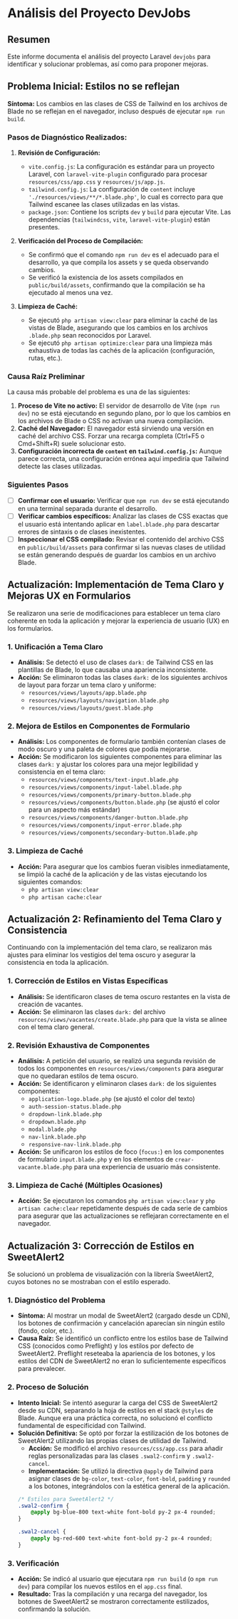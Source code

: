 # Análisis del Proyecto DevJobs

## Resumen

Este informe documenta el análisis del proyecto Laravel `devjobs` para identificar y solucionar problemas, así como para proponer mejoras.

## Problema Inicial: Estilos no se reflejan

**Síntoma:** Los cambios en las clases de CSS de Tailwind en los archivos de Blade no se reflejan en el navegador, incluso después de ejecutar `npm run build`.

### Pasos de Diagnóstico Realizados:

1.  **Revisión de Configuración:**
    *   `vite.config.js`: La configuración es estándar para un proyecto Laravel, con `laravel-vite-plugin` configurado para procesar `resources/css/app.css` y `resources/js/app.js`.
    *   `tailwind.config.js`: La configuración de `content` incluye `'./resources/views/**/*.blade.php'`, lo cual es correcto para que Tailwind escanee las clases utilizadas en las vistas.
    *   `package.json`: Contiene los scripts `dev` y `build` para ejecutar Vite. Las dependencias (`tailwindcss`, `vite`, `laravel-vite-plugin`) están presentes.

2.  **Verificación del Proceso de Compilación:**
    *   Se confirmó que el comando `npm run dev` es el adecuado para el desarrollo, ya que compila los assets y se queda observando cambios.
    *   Se verificó la existencia de los assets compilados en `public/build/assets`, confirmando que la compilación se ha ejecutado al menos una vez.

3.  **Limpieza de Caché:**
    *   Se ejecutó `php artisan view:clear` para eliminar la caché de las vistas de Blade, asegurando que los cambios en los archivos `.blade.php` sean reconocidos por Laravel.
    *   Se ejecutó `php artisan optimize:clear` para una limpieza más exhaustiva de todas las cachés de la aplicación (configuración, rutas, etc.).

### Causa Raíz Preliminar

La causa más probable del problema es una de las siguientes:

1.  **Proceso de Vite no activo:** El servidor de desarrollo de Vite (`npm run dev`) no se está ejecutando en segundo plano, por lo que los cambios en los archivos de Blade o CSS no activan una nueva compilación.
2.  **Caché del Navegador:** El navegador está sirviendo una versión en caché del archivo CSS. Forzar una recarga completa (Ctrl+F5 o Cmd+Shift+R) suele solucionar esto.
3.  **Configuración incorrecta de `content` en `tailwind.config.js`:** Aunque parece correcta, una configuración errónea aquí impediría que Tailwind detecte las clases utilizadas.

### Siguientes Pasos

- [ ] **Confirmar con el usuario:** Verificar que `npm run dev` se está ejecutando en una terminal separada durante el desarrollo.
- [ ] **Verificar cambios específicos:** Analizar las clases de CSS exactas que el usuario está intentando aplicar en `label.blade.php` para descartar errores de sintaxis o de clases inexistentes.
- [ ] **Inspeccionar el CSS compilado:** Revisar el contenido del archivo CSS en `public/build/assets` para confirmar si las nuevas clases de utilidad se están generando después de guardar los cambios en un archivo Blade.

## Actualización: Implementación de Tema Claro y Mejoras UX en Formularios

Se realizaron una serie de modificaciones para establecer un tema claro coherente en toda la aplicación y mejorar la experiencia de usuario (UX) en los formularios.

### 1. Unificación a Tema Claro

*   **Análisis:** Se detectó el uso de clases `dark:` de Tailwind CSS en las plantillas de Blade, lo que causaba una apariencia inconsistente.
*   **Acción:** Se eliminaron todas las clases `dark:` de los siguientes archivos de layout para forzar un tema claro y uniforme:
    *   `resources/views/layouts/app.blade.php`
    *   `resources/views/layouts/navigation.blade.php`
    *   `resources/views/layouts/guest.blade.php`

### 2. Mejora de Estilos en Componentes de Formulario

*   **Análisis:** Los componentes de formulario también contenían clases de modo oscuro y una paleta de colores que podía mejorarse.
*   **Acción:** Se modificaron los siguientes componentes para eliminar las clases `dark:` y ajustar los colores para una mejor legibilidad y consistencia en el tema claro:
    *   `resources/views/components/text-input.blade.php`
    *   `resources/views/components/input-label.blade.php`
    *   `resources/views/components/primary-button.blade.php`
    *   `resources/views/components/button.blade.php` (se ajustó el color para un aspecto más estándar)
    *   `resources/views/components/danger-button.blade.php`
    *   `resources/views/components/input-error.blade.php`
    *   `resources/views/components/secondary-button.blade.php`

### 3. Limpieza de Caché

*   **Acción:** Para asegurar que los cambios fueran visibles inmediatamente, se limpió la caché de la aplicación y de las vistas ejecutando los siguientes comandos:
    *   `php artisan view:clear`
    *   `php artisan cache:clear`

## Actualización 2: Refinamiento del Tema Claro y Consistencia

Continuando con la implementación del tema claro, se realizaron más ajustes para eliminar los vestigios del tema oscuro y asegurar la consistencia en toda la aplicación.

### 1. Corrección de Estilos en Vistas Específicas

*   **Análisis:** Se identificaron clases de tema oscuro restantes en la vista de creación de vacantes.
*   **Acción:** Se eliminaron las clases `dark:` del archivo `resources/views/vacantes/create.blade.php` para que la vista se alinee con el tema claro general.

### 2. Revisión Exhaustiva de Componentes

*   **Análisis:** A petición del usuario, se realizó una segunda revisión de todos los componentes en `resources/views/components` para asegurar que no quedaran estilos de tema oscuro.
*   **Acción:** Se identificaron y eliminaron clases `dark:` de los siguientes componentes:
    *   `application-logo.blade.php` (se ajustó el color del texto)
    *   `auth-session-status.blade.php`
    *   `dropdown-link.blade.php`
    *   `dropdown.blade.php`
    *   `modal.blade.php`
    *   `nav-link.blade.php`
    *   `responsive-nav-link.blade.php`
*   **Acción:** Se unificaron los estilos de foco (`focus:`) en los componentes de formulario `input.blade.php` y en los elementos de `crear-vacante.blade.php` para una experiencia de usuario más consistente.

### 3. Limpieza de Caché (Múltiples Ocasiones)

*   **Acción:** Se ejecutaron los comandos `php artisan view:clear` y `php artisan cache:clear` repetidamente después de cada serie de cambios para asegurar que las actualizaciones se reflejaran correctamente en el navegador.

## Actualización 3: Corrección de Estilos en SweetAlert2

Se solucionó un problema de visualización con la librería SweetAlert2, cuyos botones no se mostraban con el estilo esperado.

### 1. Diagnóstico del Problema

*   **Síntoma:** Al mostrar un modal de SweetAlert2 (cargado desde un CDN), los botones de confirmación y cancelación aparecían sin ningún estilo (fondo, color, etc.).
*   **Causa Raíz:** Se identificó un conflicto entre los estilos base de Tailwind CSS (conocidos como Preflight) y los estilos por defecto de SweetAlert2. Preflight reseteaba la apariencia de los botones, y los estilos del CDN de SweetAlert2 no eran lo suficientemente específicos para prevalecer.

### 2. Proceso de Solución

*   **Intento Inicial:** Se intentó asegurar la carga del CSS de SweetAlert2 desde su CDN, separando la hoja de estilos en el stack `@styles` de Blade. Aunque era una práctica correcta, no solucionó el conflicto fundamental de especificidad con Tailwind.
*   **Solución Definitiva:** Se optó por forzar la estilización de los botones de SweetAlert2 utilizando las propias clases de utilidad de Tailwind.
    *   **Acción:** Se modificó el archivo `resources/css/app.css` para añadir reglas personalizadas para las clases `.swal2-confirm` y `.swal2-cancel`.
    *   **Implementación:** Se utilizó la directiva `@apply` de Tailwind para asignar clases de `bg-color`, `text-color`, `font-bold`, `padding` y `rounded` a los botones, integrándolos con la estética general de la aplicación.
    ```css
    /* Estilos para SweetAlert2 */
    .swal2-confirm {
        @apply bg-blue-800 text-white font-bold py-2 px-4 rounded;
    }

    .swal2-cancel {
        @apply bg-red-600 text-white font-bold py-2 px-4 rounded;
    }
    ```

### 3. Verificación

*   **Acción:** Se indicó al usuario que ejecutara `npm run build` (o `npm run dev`) para compilar los nuevos estilos en el `app.css` final.
*   **Resultado:** Tras la compilación y una recarga del navegador, los botones de SweetAlert2 se mostraron correctamente estilizados, confirmando la solución.